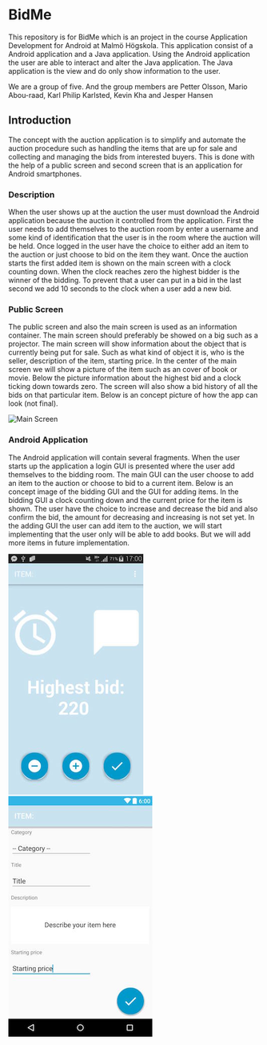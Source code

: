 # BidMe

This repository is for BidMe which is an project in the course Application Development for Android at Malmö Högskola.
This application consist of a Android application and a Java application. Using the Android application the user are able to interact and alter the Java application. The Java application is the view and do only show information to the user.

We are a group of five. And the group members are Petter Olsson, Mario Abou-raad, Karl Philip Karlsted, Kevin Kha and Jesper Hansen


## Introduction
The concept with the auction application is to simplify and automate the auction procedure such as handling the items that are up for sale and collecting and managing the bids from interested buyers. This is done with the help of a public screen and second screen that is an application for Android smartphones.

### Description
When the user shows up at the auction the user must download the Android application because the auction it controlled from the application. First the user needs to add themselves to the auction room by enter a username and some kind of identification that the user is in the room where the auction will be held. Once logged in the user have the choice to either add an item to the auction or just choose to bid on the item they want. Once the auction starts the first added item is shown on the main screen with a clock counting down. When the clock reaches zero the highest bidder is the winner of the bidding. To prevent that a user can put in a bid in the last second we add 10 seconds to the clock when a user add a new bid.  

### Public Screen
The public screen and also the main screen is used as an information container. The main screen should preferably be showed on a big such as a projector. The main screen will show information about the object that is currently being put for sale. Such as what kind of object it is, who is the seller, description of the item, starting price. In the center of the main screen we will show a picture of the item such as an cover of book or movie. Below the picture information about the highest bid and a clock ticking down towards zero. The screen will also show a bid history of all the bids on that particular item.
Below is an concept picture of how the app can look (not final).

![Main Screen](https://github.com/FriendlyAppDA401A/AuctionApp/blob/master/images/mainScreen.jpg)

### Android Application 
The Android application will contain several fragments. When the user starts up the application a login GUI is presented where the user add themselves to the bidding room. The main GUI can the user choose to add an item to the auction or choose to bid to a current item. Below is an concept image of the bidding GUI and the GUI for adding items. In the bidding GUI a clock counting down and the current price for the item is shown. The user have the choice to increase and decrease the bid and also confirm the bid, the amount for decreasing and increasing is not set yet. In the adding GUI the user can add item to the auction, we will start implementing that the user only will be able to add books. But we will add more items in future implementation.

![Android Screen](https://github.com/FriendlyAppDA401A/BidMe/blob/master/images/highestBid.jpg)
![Android GUI for adding item](https://github.com/FriendlyAppDA401A/BidMe/blob/master/images/addItem.jpg)

   
